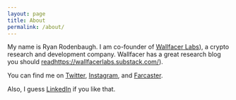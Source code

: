 ```yaml
---
layout: page
title: About
permalink: /about/
---
```


My name is Ryan Rodenbaugh. I am co-founder of [Wallfacer Labs](https://wallfacer.io/)), a crypto research and development company. Wallfacer has a great research blog you should [read](https://wallfacerlabs.substack.com/)https://wallfacerlabs.substack.com/). 

You can find me on [Twitter](https://twitter.com/RyanRodenbaugh/), [Instagram](https://www.instagram.com/ryanrodenbaugh/), and [Farcaster](https://warpcast.com/ryanrodenbaugh). 

Also, I guess [LinkedIn](https://www.linkedin.com/in/ryanrodenbaugh/) if you like that. 
